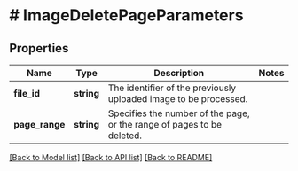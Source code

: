 # # ImageDeletePageParameters

## Properties

Name | Type | Description | Notes
------------ | ------------- | ------------- | -------------
**file_id** | **string** | The identifier of the previously uploaded image to be processed. | 
**page_range** | **string** | Specifies the number of the page, or the range of pages to be deleted. | 

[[Back to Model list]](../../README.md#documentation-for-models) [[Back to API list]](../../README.md#documentation-for-api-endpoints) [[Back to README]](../../README.md)


